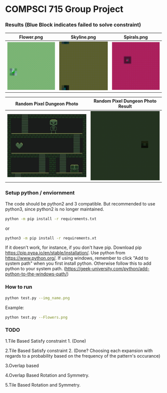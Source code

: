 # COMPSCI 715 Group Project


### Results (Blue Block indicates failed to solve constraint)

Flower.png             |  Skyline.png           |    Spirals.png           |  
:-------------------------:|:-------------------------:|:-------------------------:|
![Flower](./gifs/Flowers_speedup.gif) |![Skyline](./gifs/Skyline_speedup.gif) |![Spirals](./gifs/Spirals_speedup.gif)


Random Pixel Dungeon Photo | Random Pixel Dungeon Photo Result
:-------------------------:|:-------------------------:
![PixelDungeon](./samples/test.jpg)|![PixelDungeon](./gifs/test_speedup.gif)

### Setup python / enviornment
The code should be python2 and 3 compatible.
But recommended to use python3, since python2 is no longer maintained.

```bash
python -m pip install -r requirements.txt

```
or 
```bash
python3 -m pip install -r requirements.xt
```

If it doesn't work, for instance, if you don't have pip. Download pip https://pip.pypa.io/en/stable/installation/.
Use python from https://www.python.org/.
If using windows, remember to click "Add to system path" when you first install python. Otherwise follow
this to add python to your system path.
(https://geek-university.com/python/add-python-to-the-windows-path/)

### How to run

```bash
python test.py --img_name.png
```
Example:
```bash
python test.py --Flowers.png
```


### TODO

1.Tile Based Satisfy constraint 1. (Done)


2.Tile Based Satisfy constraint 2. (Done? Choosing each expansion with regards to a probability based on the frequency of the pattern's occurance)


3.Overlap based


4.Overlap Based Rotation and Symmetry.


5.Tile Based Rotation and Symmetry.




